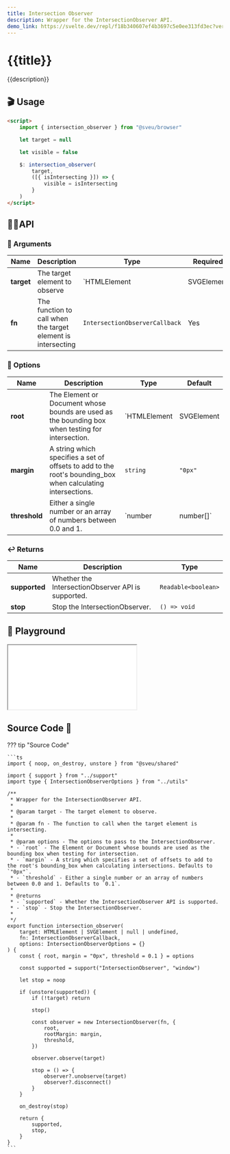 ```yaml
---
title: Intersection Observer
description: Wrapper for the IntersectionObserver API.
demo_link: https://svelte.dev/repl/f18b340607ef4b3697c5e0ee313fd3ec?version=3.55.1
---
```


# {{title}}

{{description}}

## 🎬 Usage

```html
<script>
    import { intersection_observer } from "@sveu/browser"

    let target = null

    let visible = false

    $: intersection_observer(
        target,
        ([{ isIntersecting }]) => {
            visible = isIntersecting
        }
    )
</script>
```

## 👩‍💻API

### 👻 Arguments

| Name            | Description              | Type                              | Required |
| --------------- | -----------------------  | --------------------------------- | -------- |
| **target**      | The target element to observe | `HTMLElement | SVGElement | null | undefined` | Yes |
| **fn**          | The function to call when the target element is intersecting | `IntersectionObserverCallback` | Yes |

### 🙈 Options

| Name        | Description                          | Type                          | Default  |
| ----------- | ------------------------------------ | ----------------------------- | -------- |
| **root**    | The Element or Document whose bounds are used as the bounding box when testing for intersection. | `HTMLElement | SVGElement | null` | `null` |
| **margin**  | A string which specifies a set of offsets to add to the root's bounding_box when calculating intersections. | `string` | `"0px"` |
| **threshold** | Either a single number or an array of numbers between 0.0 and 1. | `number | number[]` | `0.1` |

### ↩️ Returns

| Name        | Description                          | Type                          |
| ----------- | ------------------------------------ | ----------------------------- |
| **supported** | Whether the IntersectionObserver API is supported. | `Readable<boolean>` |
| **stop** | Stop the IntersectionObserver. | `() => void` |

## 🧪 Playground

<iframe class="h-120 w-full" src="{{demo_link}}"></iframe>

## Source Code 👀

??? tip "Source Code"

    ```ts
    import { noop, on_destroy, unstore } from "@sveu/shared"

    import { support } from "../support"
    import type { IntersectionObserverOptions } from "../utils"

    /**
     * Wrapper for the IntersectionObserver API.
     *
     * @param target - The target element to observe.
     *
     * @param fn - The function to call when the target element is intersecting.
     *
     * @param options - The options to pass to the IntersectionObserver.
     * - `root` - The Element or Document whose bounds are used as the bounding box when testing for intersection.
     * - `margin` - A string which specifies a set of offsets to add to the root's bounding_box when calculating intersections. Defaults to `"0px"`.
     * - `threshold` - Either a single number or an array of numbers between 0.0 and 1. Defaults to `0.1`.
     *
     * @returns
     * - `supported` - Whether the IntersectionObserver API is supported.
     * - `stop` - Stop the IntersectionObserver.
     *
     */
    export function intersection_observer(
        target: HTMLElement | SVGElement | null | undefined,
        fn: IntersectionObserverCallback,
        options: IntersectionObserverOptions = {}
    ) {
        const { root, margin = "0px", threshold = 0.1 } = options

        const supported = support("IntersectionObserver", "window")

        let stop = noop

        if (unstore(supported)) {
            if (!target) return

            stop()

            const observer = new IntersectionObserver(fn, {
                root,
                rootMargin: margin,
                threshold,
            })

            observer.observe(target)

            stop = () => {
                observer?.unobserve(target)
                observer?.disconnect()
            }
        }

        on_destroy(stop)

        return {
            supported,
            stop,
        }
    }
    ```
